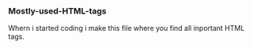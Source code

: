 <h3>Mostly-used-HTML-tags</h3>
<p>Whern i started coding i make this file where you find all inportant HTML tags.</p>

